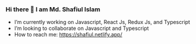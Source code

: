### Hi there 👋 I am Md. Shafiul Islam

-  I’m currently working on Javascript, React Js, Redux Js, and Typescript
-  I’m looking to collaborate on Javascript and Typescript
-  How to reach me: https://shafiul.netlify.app/



